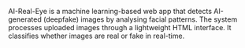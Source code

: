 AI-Real-Eye is a machine learning-based web app that detects AI-generated (deepfake) images by analysing facial patterns. The system processes uploaded images through a lightweight HTML interface. It classifies whether images are real or fake in real-time.
